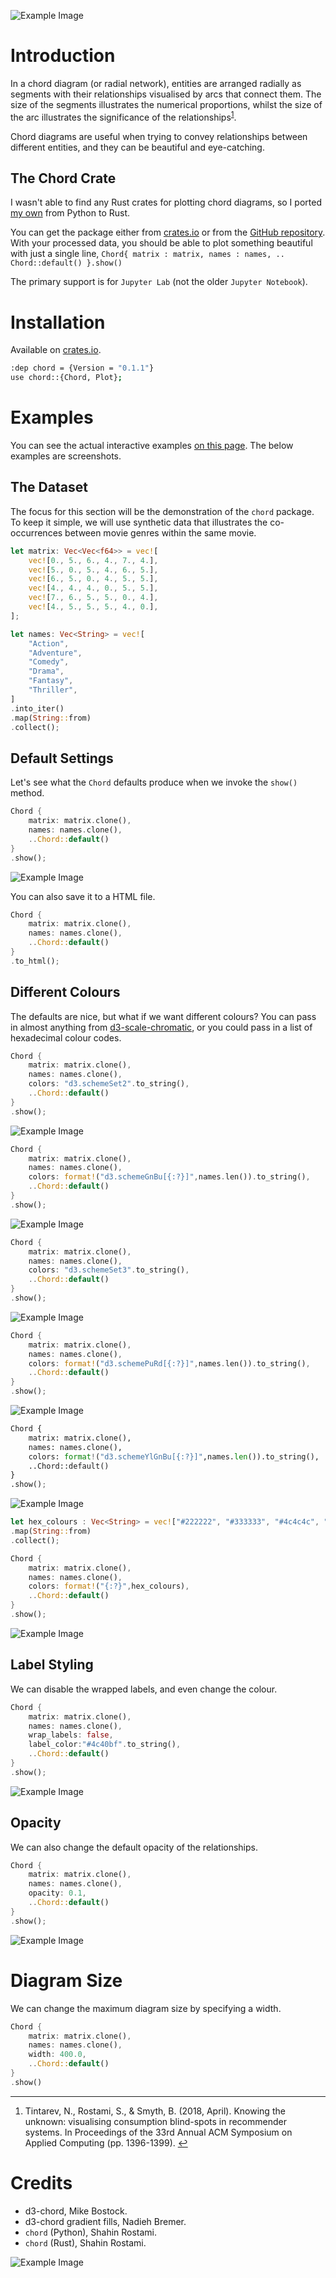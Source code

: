![Example Image](images/2.gif)

# Introduction

In a chord diagram (or radial network), entities are arranged radially as segments with their relationships visualised by arcs that connect them. The size of the segments illustrates the numerical proportions, whilst the size of the arc illustrates the significance of the relationships<sup id="fnref-footnote"><a class="footnote-ref" href="#fn-footnote">1</a></sup>.

Chord diagrams are useful when trying to convey relationships between different entities, and they can be beautiful and eye-catching.

## The Chord Crate

I wasn't able to find any Rust crates for plotting chord diagrams, so I ported [my own](https://pypi.org/project/chord/) from Python to Rust.


You can get the package either from [crates.io](https://crates.io/crates/chord) or from the [GitHub repository](https://github.com/shahinrostami/chord_rs). With your processed data, you should be able to plot something beautiful with just a single line, `Chord{ matrix : matrix, names : names, .. Chord::default() }.show()`

The primary support is for `Jupyter Lab` (not the older `Jupyter Notebook`).

# Installation

Available on [crates.io](https://crates.io/crates/chord).

```bash
:dep chord = {Version = "0.1.1"}
use chord::{Chord, Plot};
```

# Examples

You can see the actual interactive examples [on this page](https://shahinrostami.com/posts/programming/rust-notebooks/chord-diagrams/). The below examples are screenshots.

## The Dataset

The focus for this section will be the demonstration of the `chord` package. To keep it simple, we will use synthetic data that illustrates the co-occurrences between movie genres within the same movie.

```rust
let matrix: Vec<Vec<f64>> = vec![
    vec![0., 5., 6., 4., 7., 4.],
    vec![5., 0., 5., 4., 6., 5.],
    vec![6., 5., 0., 4., 5., 5.],
    vec![4., 4., 4., 0., 5., 5.],
    vec![7., 6., 5., 5., 0., 4.],
    vec![4., 5., 5., 5., 4., 0.],
];

let names: Vec<String> = vec![
    "Action",
    "Adventure",
    "Comedy",
    "Drama",
    "Fantasy",
    "Thriller",
]
.into_iter()
.map(String::from)
.collect();
```

## Default Settings

Let's see what the `Chord` defaults produce when we invoke the `show()` method.

```rust
Chord {
    matrix: matrix.clone(),
    names: names.clone(),
    ..Chord::default()
}
.show();
```

![Example Image](images/1.png)

You can also save it to a HTML file.

```rust
Chord {
    matrix: matrix.clone(),
    names: names.clone(),
    ..Chord::default()
}
.to_html();
```

## Different Colours

The defaults are nice, but what if we want different colours? You can pass in almost anything from [d3-scale-chromatic](https://github.com/d3/d3-scale-chromatic#categorical), or you could pass in a list of hexadecimal colour codes.

```rust
Chord {
    matrix: matrix.clone(),
    names: names.clone(),
    colors: "d3.schemeSet2".to_string(),
    ..Chord::default()
}
.show();
```

![Example Image](images/2.png)

```rust
Chord {
    matrix: matrix.clone(),
    names: names.clone(),
    colors: format!("d3.schemeGnBu[{:?}]",names.len()).to_string(),
    ..Chord::default()
}
.show();
```

![Example Image](images/3.png)

```rust
Chord {
    matrix: matrix.clone(),
    names: names.clone(),
    colors: "d3.schemeSet3".to_string(),
    ..Chord::default()
}
.show();
```

![Example Image](images/4.png)

```rust
Chord {
    matrix: matrix.clone(),
    names: names.clone(),
    colors: format!("d3.schemePuRd[{:?}]",names.len()).to_string(),
    ..Chord::default()
}
.show();
```

![Example Image](images/5.png)

```python
Chord {
    matrix: matrix.clone(),
    names: names.clone(),
    colors: format!("d3.schemeYlGnBu[{:?}]",names.len()).to_string(),
    ..Chord::default()
}
.show();
```

![Example Image](images/6.png)

```rust
let hex_colours : Vec<String> = vec!["#222222", "#333333", "#4c4c4c", "#666666", "#848484", "#9a9a9a"].into_iter()
.map(String::from)
.collect();

Chord {
    matrix: matrix.clone(),
    names: names.clone(),
    colors: format!("{:?}",hex_colours),
    ..Chord::default()
}
.show();
```

![Example Image](images/7.png)

## Label Styling

We can disable the wrapped labels, and even change the colour.

```rust
Chord {
    matrix: matrix.clone(),
    names: names.clone(),
    wrap_labels: false,
    label_color:"#4c40bf".to_string(),
    ..Chord::default()
}
.show();
```

![Example Image](images/8.png)

## Opacity

We can also change the default opacity of the relationships.

```rust
Chord {
    matrix: matrix.clone(),
    names: names.clone(),
    opacity: 0.1,
    ..Chord::default()
}
.show();
```

![Example Image](images/9.png)

# Diagram Size

We can change the maximum diagram size by specifying a width.

```rust
Chord {
    matrix: matrix.clone(),
    names: names.clone(),
    width: 400.0,
    ..Chord::default()
}
.show()
```


<div class="footnote">
<hr>
<ol>
<li id="fn-footnote">
<p>Tintarev, N., Rostami, S., & Smyth, B. (2018, April). Knowing the unknown: visualising consumption blind-spots in recommender systems. In Proceedings of the 33rd Annual ACM Symposium on Applied Computing (pp. 1396-1399).&nbsp;<a class="footnote-backref" href="#fnref-footnote" title="Jump back to footnote 1 in the text">↩</a></p>
</li>
</ol>
</div>

# Credits

- d3-chord, Mike Bostock.
- d3-chord gradient fills, Nadieh Bremer.
- `chord` (Python), Shahin Rostami.
- `chord` (Rust), Shahin Rostami.

![Example Image](images/1.gif)
